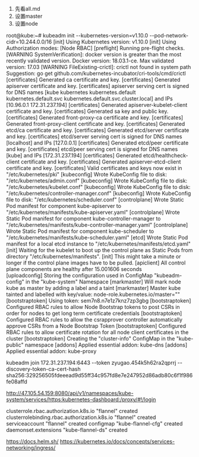 1. 先看all.md
2. 设置master
3. 设置node


root@kube:~# kubeadm init --kubernetes-version=v1.10.0 --pod-network-cidr=10.244.0.0/16
[init] Using Kubernetes version: v1.10.0
[init] Using Authorization modes: [Node RBAC]
[preflight] Running pre-flight checks.
	[WARNING SystemVerification]: docker version is greater than the most recently validated version. Docker version: 18.03.1-ce. Max validated version: 17.03
	[WARNING FileExisting-crictl]: crictl not found in system path
Suggestion: go get github.com/kubernetes-incubator/cri-tools/cmd/crictl
[certificates] Generated ca certificate and key.
[certificates] Generated apiserver certificate and key.
[certificates] apiserver serving cert is signed for DNS names [kube kubernetes kubernetes.default kubernetes.default.svc kubernetes.default.svc.cluster.local] and IPs [10.96.0.1 172.31.237.194]
[certificates] Generated apiserver-kubelet-client certificate and key.
[certificates] Generated sa key and public key.
[certificates] Generated front-proxy-ca certificate and key.
[certificates] Generated front-proxy-client certificate and key.
[certificates] Generated etcd/ca certificate and key.
[certificates] Generated etcd/server certificate and key.
[certificates] etcd/server serving cert is signed for DNS names [localhost] and IPs [127.0.0.1]
[certificates] Generated etcd/peer certificate and key.
[certificates] etcd/peer serving cert is signed for DNS names [kube] and IPs [172.31.237.194]
[certificates] Generated etcd/healthcheck-client certificate and key.
[certificates] Generated apiserver-etcd-client certificate and key.
[certificates] Valid certificates and keys now exist in "/etc/kubernetes/pki"
[kubeconfig] Wrote KubeConfig file to disk: "/etc/kubernetes/admin.conf"
[kubeconfig] Wrote KubeConfig file to disk: "/etc/kubernetes/kubelet.conf"
[kubeconfig] Wrote KubeConfig file to disk: "/etc/kubernetes/controller-manager.conf"
[kubeconfig] Wrote KubeConfig file to disk: "/etc/kubernetes/scheduler.conf"
[controlplane] Wrote Static Pod manifest for component kube-apiserver to "/etc/kubernetes/manifests/kube-apiserver.yaml"
[controlplane] Wrote Static Pod manifest for component kube-controller-manager to "/etc/kubernetes/manifests/kube-controller-manager.yaml"
[controlplane] Wrote Static Pod manifest for component kube-scheduler to "/etc/kubernetes/manifests/kube-scheduler.yaml"
[etcd] Wrote Static Pod manifest for a local etcd instance to "/etc/kubernetes/manifests/etcd.yaml"
[init] Waiting for the kubelet to boot up the control plane as Static Pods from directory "/etc/kubernetes/manifests".
[init] This might take a minute or longer if the control plane images have to be pulled.
[apiclient] All control plane components are healthy after 15.001606 seconds
[uploadconfig] Storing the configuration used in ConfigMap "kubeadm-config" in the "kube-system" Namespace
[markmaster] Will mark node kube as master by adding a label and a taint
[markmaster] Master kube tainted and labelled with key/value: node-role.kubernetes.io/master=""
[bootstraptoken] Using token: sem7n8.n7e1z7knz7zp3gbg
[bootstraptoken] Configured RBAC rules to allow Node Bootstrap tokens to post CSRs in order for nodes to get long term certificate credentials
[bootstraptoken] Configured RBAC rules to allow the csrapprover controller automatically approve CSRs from a Node Bootstrap Token
[bootstraptoken] Configured RBAC rules to allow certificate rotation for all node client certificates in the cluster
[bootstraptoken] Creating the "cluster-info" ConfigMap in the "kube-public" namespace
[addons] Applied essential addon: kube-dns
[addons] Applied essential addon: kube-proxy



kubeadm join 172.31.237.194:6443 --token zyugao.454k5h62ra2qprrj --discovery-token-ca-cert-hash sha256:329256505fdeeead9d55ff34c957fd8e7e247952d86adb80c6f1f986fe08affd


http://47.105.54.159:8080/api/v1/namespaces/kube-system/services/https:kubernetes-dashboard:/proxy/#!/login



clusterrole.rbac.authorization.k8s.io "flannel" created
clusterrolebinding.rbac.authorization.k8s.io "flannel" created
serviceaccount "flannel" created
configmap "kube-flannel-cfg" created
daemonset.extensions "kube-flannel-ds" created



https://docs.helm.sh/
https://kubernetes.io/docs/concepts/services-networking/ingress/

